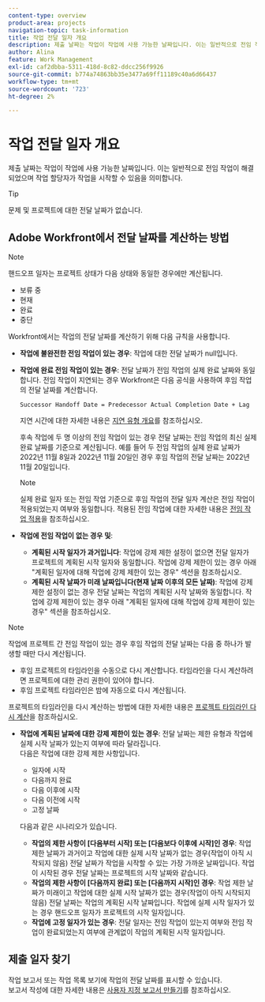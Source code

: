 ```yaml
---
content-type: overview
product-area: projects
navigation-topic: task-information
title: 작업 전달 일자 개요
description: 제출 날짜는 작업이 작업에 사용 가능한 날짜입니다. 이는 일반적으로 전임 작업이 해결되었으며 작업 할당자가 작업을 시작할 수 있음을 의미합니다.
author: Alina
feature: Work Management
exl-id: caf2dbba-5311-418d-8c82-ddcc256f9926
source-git-commit: b774a74863bb35e3477a69ff11189c40a6d66437
workflow-type: tm+mt
source-wordcount: '723'
ht-degree: 2%

---
```


# 작업 전달 일자 개요

제출 날짜는 작업이 작업에 사용 가능한 날짜입니다. 이는 일반적으로 전임 작업이 해결되었으며 작업 할당자가 작업을 시작할 수 있음을 의미합니다.

>[!TIP]
>
>문제 및 프로젝트에 대한 전달 날짜가 없습니다.

## Adobe Workfront에서 전달 날짜를 계산하는 방법

>[!NOTE]
>
>핸드오프 일자는 프로젝트 상태가 다음 상태와 동일한 경우에만 계산됩니다.
>
>* 보류 중
>* 현재
>* 완료
>* 중단
>

Workfront에서는 작업의 전달 날짜를 계산하기 위해 다음 규칙을 사용합니다.

* **작업에 불완전한 전임 작업이 있는 경우**: 작업에 대한 전달 날짜가 null입니다.
* **작업에 완료 전임 작업이 있는 경우**: 전달 날짜가 전임 작업의 실제 완료 날짜와 동일합니다. 전임 작업이 지연되는 경우 Workfront은 다음 공식을 사용하여 후임 작업의 전달 날짜를 계산합니다.

  `Successor Handoff Date = Predecessor Actual Completion Date + Lag`

  지연 시간에 대한 자세한 내용은 [지연 유형 개요](../use-prdcssrs/lag-types.md)를 참조하십시오.

  후속 작업에 두 명 이상의 전임 작업이 있는 경우 전달 날짜는 전임 작업의 최신 실제 완료 날짜를 기준으로 계산됩니다. 예를 들어 두 전임 작업의 실제 완료 날짜가 2022년 11월 8일과 2022년 11월 20일인 경우 후임 작업의 전달 날짜는 2022년 11월 20일입니다.

  >[!NOTE]
  >
  >   실제 완료 일자 또는 전임 작업 기준으로 후임 작업의 전달 일자 계산은 전임 작업이 적용되었는지 여부와 동일합니다. 적용된 전임 작업에 대한 자세한 내용은 [전임 작업 적용](../use-prdcssrs/enforced-predecessors.md)을 참조하십시오.


* **작업에 전임 작업이 없는 경우 및**:

   * **계획된 시작 일자가 과거입니다**: 작업에 강제 제한 설정이 없으면 전달 일자가 프로젝트의 계획된 시작 일자와 동일합니다. 작업에 강제 제한이 있는 경우 아래 &quot;계획된 일자에 대해 작업에 강제 제한이 있는 경우&quot; 섹션을 참조하십시오.
   * **계획된 시작 날짜가 미래 날짜입니다(현재 날짜 이후의 모든 날짜)**: 작업에 강제 제한 설정이 없는 경우 전달 날짜는 작업의 계획된 시작 날짜와 동일합니다. 작업에 강제 제한이 있는 경우 아래 &quot;계획된 일자에 대해 작업에 강제 제한이 있는 경우&quot; 섹션을 참조하십시오.

>[!NOTE]
>
>작업에 프로젝트 간 전임 작업이 있는 경우 후임 작업의 전달 날짜는 다음 중 하나가 발생할 때만 다시 계산됩니다.
>
>* 후임 프로젝트의 타임라인을 수동으로 다시 계산합니다. 타임라인을 다시 계산하려면 프로젝트에 대한 관리 권한이 있어야 합니다.
>* 후임 프로젝트 타임라인은 밤에 자동으로 다시 계산됩니다.
>
>프로젝트의 타임라인을 다시 계산하는 방법에 대한 자세한 내용은 [프로젝트 타임라인 다시 계산](../../../manage-work/projects/manage-projects/recalculate-project-timeline.md)을 참조하십시오.

* **작업에 계획된 날짜에 대한 강제 제한이 있는 경우**: 전달 날짜는 제한 유형과 작업에 실제 시작 날짜가 있는지 여부에 따라 달라집니다.\
  다음은 작업에 대한 강제 제한 사항입니다.

   * 일자에 시작
   * 다음까지 완료
   * 다음 이후에 시작
   * 다음 이전에 시작
   * 고정 날짜

  다음과 같은 시나리오가 있습니다.

   * **작업의 제한 사항이 [다음부터 시작] 또는 [다음보다 이후에 시작]인 경우**: 작업 제한 날짜가 과거이고 작업에 대한 실제 시작 날짜가 없는 경우(작업이 아직 시작되지 않음) 전달 날짜가 작업을 시작할 수 있는 가장 가까운 날짜입니다. 작업이 시작된 경우 전달 날짜는 프로젝트의 시작 날짜와 같습니다.
   * **작업의 제한 사항이 [다음까지 완료] 또는 [다음까지 시작]인 경우**: 작업 제한 날짜가 미래이고 작업에 대한 실제 시작 날짜가 없는 경우(작업이 아직 시작되지 않음) 전달 날짜는 작업의 계획된 시작 날짜입니다. 작업에 실제 시작 일자가 있는 경우 핸드오프 일자가 프로젝트의 시작 일자입니다.
   * **작업에 고정 일자가 있는 경우**: 전달 일자는 전임 작업이 있는지 여부와 전임 작업이 완료되었는지 여부에 관계없이 작업의 계획된 시작 일자입니다.

<!--these are old descriptions, edited by Anna As. on August 25, 2023 in this issue - https://experience.adobe.com/#/@adobeinternalworkfront/so:hub-Hub/workfront/issue/64c0032500018fabd4fc484167eb10dc/updates
   * When the task has a constraint of Must Start On or Start No Earlier Than, the Handoff Date is the Constraint date, unless there is an Actual Start Date on the task. If there is an Actual Start Date on the task, the Handoff Date is the Actual Completion Date of the predecessor.
   * When the task has a constraint of Must Finish On or Start No Later Than, the Handoff Date is always the Actual Completion Date of the predecessor, regardless of whether there is an Actual Start Date on the task or not. 
   * When the task has a constraint of Fixed Dates, the Handoff Date is the Planned Start Date of the task, regardless of whether it has a predecessor or not and regardless of whether the predecessor is completed or not.

-->

## 제출 일자 찾기

작업 보고서 또는 작업 목록 보기에 작업의 전달 날짜를 표시할 수 있습니다.\
보고서 작성에 대한 자세한 내용은 [사용자 지정 보고서 만들기](../../../reports-and-dashboards/reports/creating-and-managing-reports/create-custom-report.md)를 참조하십시오.
